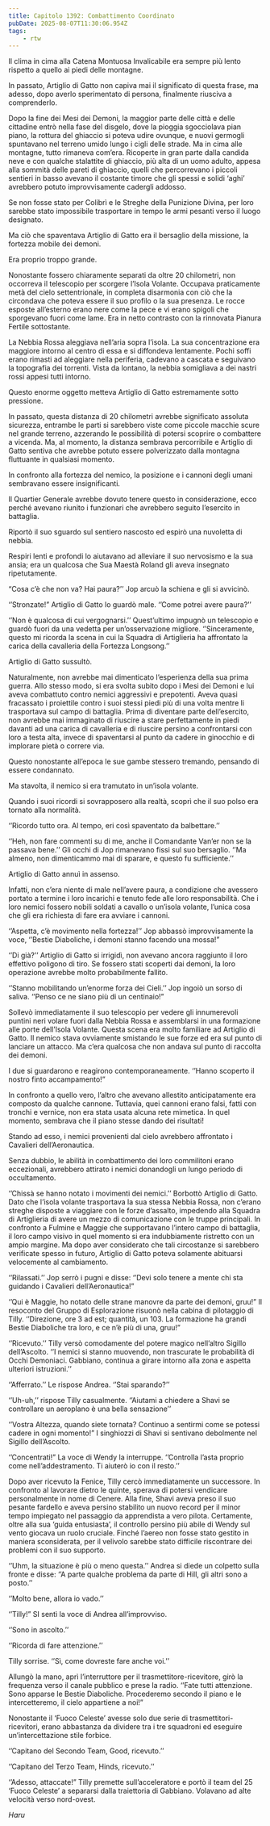```yaml
---
title: Capitolo 1392: Combattimento Coordinato
pubDate: 2025-08-07T11:30:06.954Z
tags:
    - rtw
---
```



Il clima in cima alla Catena Montuosa Invalicabile era sempre più lento rispetto a quello ai piedi delle montagne.


In passato, Artiglio di Gatto non capiva mai il significato di questa frase, ma adesso, dopo averlo sperimentato di persona, finalmente riusciva a comprenderlo.


Dopo la fine dei Mesi dei Demoni, la maggior parte delle città e delle cittadine entrò nella fase del disgelo, dove la pioggia sgocciolava pian piano, la rottura del ghiaccio si poteva udire ovunque, e nuovi germogli spuntavano nel terreno umido lungo i cigli delle strade. Ma in cima alle montagne, tutto rimaneva com’era. Ricoperte in gran parte dalla candida neve e con qualche stalattite di ghiaccio, più alta di un uomo adulto, appesa alla sommità delle pareti di ghiaccio, quelli che percorrevano i piccoli sentieri in basso avevano il costante timore che gli spessi e solidi ‘aghi’ avrebbero potuto improvvisamente cadergli addosso.


Se non fosse stato per Colibrì e le Streghe della Punizione Divina, per loro sarebbe stato impossibile trasportare in tempo le armi pesanti verso il luogo designato.


Ma ciò che spaventava Artiglio di Gatto era il bersaglio della missione, la fortezza mobile dei demoni.


Era proprio troppo grande.


Nonostante fossero chiaramente separati da oltre 20 chilometri, non occorreva il telescopio per scorgere l’Isola Volante. Occupava praticamente metà del cielo settentrionale, in completa disarmonia con ciò che la circondava che poteva essere il suo profilo o la sua presenza. Le rocce esposte all’esterno erano nere come la pece e vi erano spigoli che sporgevano fuori come lame. Era in netto contrasto con la rinnovata Pianura Fertile sottostante.


La Nebbia Rossa aleggiava nell’aria sopra l’isola. La sua concentrazione era maggiore intorno al centro di essa e si diffondeva lentamente. Pochi soffi erano rimasti ad aleggiare nella periferia, cadevano a cascata e seguivano la topografia dei torrenti. Vista da lontano, la nebbia somigliava a dei nastri rossi appesi tutti intorno.


Questo enorme oggetto metteva Artiglio di Gatto estremamente sotto pressione.


In passato, questa distanza di 20 chilometri avrebbe significato assoluta sicurezza, entrambe le parti si sarebbero viste come piccole macchie scure nel grande terreno, azzerando le possibilità di potersi scoprire o combattere a vicenda. Ma, al momento, la distanza sembrava percorribile e Artiglio di Gatto sentiva che avrebbe potuto essere polverizzato dalla montagna fluttuante in qualsiasi momento.


In confronto alla fortezza del nemico, la posizione e i cannoni degli umani sembravano essere insignificanti.


Il Quartier Generale avrebbe dovuto tenere questo in considerazione, ecco perché avevano riunito i funzionari che avrebbero seguito l’esercito in battaglia.


Riportò il suo sguardo sul sentiero nascosto ed espirò una nuvoletta di nebbia.


Respiri lenti e profondi lo aiutavano ad alleviare il suo nervosismo e la sua ansia; era un qualcosa che Sua Maestà Roland gli aveva insegnato ripetutamente.


“Cosa c’è che non va? Hai paura?’’ Jop arcuò la schiena e gli si avvicinò.


‘’Stronzate!” Artiglio di Gatto lo guardò male. ‘’Come potrei avere paura?’’


‘’Non è qualcosa di cui vergognarsi.’’ Quest’ultimo impugnò un telescopio e guardò fuori da una vedetta per un’osservazione migliore. ‘’Sinceramente, questo mi ricorda la scena in cui la Squadra di Artiglieria ha affrontato la carica della cavalleria della Fortezza Longsong.’’


Artiglio di Gatto sussultò.


Naturalmente, non avrebbe mai dimenticato l’esperienza della sua prima guerra. Allo stesso modo, si era svolta subito dopo i Mesi dei Demoni e lui aveva combattuto contro nemici aggressivi e prepotenti. Aveva quasi fracassato i proiettile contro i suoi stessi piedi più di una volta mentre li trasportava sul campo di battaglia. Prima di diventare parte dell’esercito, non avrebbe mai immaginato di riuscire a stare perfettamente in piedi davanti ad una carica di cavalleria e di riuscire persino a confrontarsi con loro a testa alta, invece di spaventarsi al punto da cadere in ginocchio e di implorare pietà o correre via.


Questo nonostante all’epoca le sue gambe stessero tremando, pensando di essere condannato.


Ma stavolta, il nemico si era tramutato in un’isola volante.


Quando i suoi ricordi si sovrapposero alla realtà, scoprì che il suo polso era tornato alla normalità.


‘’Ricordo tutto ora. Al tempo, eri così spaventato da balbettare.’’


‘’Heh, non fare commenti su di me, anche il Comandante Van’er non se la passava bene.’’ Gli occhi di Jop rimanevano fissi sul suo bersaglio. ‘’Ma almeno, non dimenticammo mai di sparare, e questo fu sufficiente.’’


Artiglio di Gatto annuì in assenso.


Infatti, non c’era niente di male nell’avere paura, a condizione che avessero portato a termine i loro incarichi e tenuto fede alle loro responsabilità. Che i loro nemici fossero nobili soldati a cavallo o un’isola volante, l’unica cosa che gli era richiesta di fare era avviare i cannoni.


‘’Aspetta, c’è movimento nella fortezza!’’ Jop abbassò improvvisamente la voce, ‘’Bestie Diaboliche, i demoni stanno facendo una mossa!”


‘’Di già?’’ Artiglio di Gatto si irrigidì, non avevano ancora raggiunto il loro effettivo poligono di tiro. Se fossero stati scoperti dai demoni, la loro operazione avrebbe molto probabilmente fallito.


‘’Stanno mobilitando un’enorme forza dei Cieli.’’ Jop ingoiò un sorso di saliva. ‘’Penso ce ne siano più di un centinaio!”


Sollevò immediatamente il suo telescopio per vedere gli innumerevoli puntini neri volare fuori dalla Nebbia Rossa e assemblarsi in una formazione alle porte dell’Isola Volante. Questa scena era molto familiare ad Artiglio di Gatto. Il nemico stava ovviamente smistando le sue forze ed era sul punto di lanciare un attacco. Ma c’era qualcosa che non andava sul punto di raccolta dei demoni.


I due si guardarono e reagirono contemporaneamente. ‘’Hanno scoperto il nostro finto accampamento!”


In confronto a quello vero, l’altro che avevano allestito anticipatamente era composto da qualche cannone. Tuttavia, quei cannoni erano falsi, fatti con tronchi e vernice, non era stata usata alcuna rete mimetica. In quel momento, sembrava che il piano stesse dando dei risultati!


Stando ad esso, i nemici provenienti dal cielo avrebbero affrontato i Cavalieri dell’Aeronautica.


Senza dubbio, le abilità in combattimento dei loro commilitoni erano eccezionali, avrebbero attirato i nemici donandogli un lungo periodo di occultamento.


‘’Chissà se hanno notato i movimenti dei nemici.’’ Borbottò Artiglio di Gatto. Dato che l’isola volante trasportava la sua stessa Nebbia Rossa, non c’erano streghe disposte a viaggiare con le forze d’assalto, impedendo alla Squadra di Artiglieria di avere un mezzo di comunicazione con le truppe principali. In confronto a Fulmine e Maggie che supportavano l’intero campo di battaglia, il loro campo visivo in quel momento si era indubbiamente ristretto con un ampio margine. Ma dopo aver considerato che tali circostanze si sarebbero verificate spesso in futuro, Artiglio di Gatto poteva solamente abituarsi velocemente al cambiamento.


‘’Rilassati.’’ Jop serrò i pugni e disse: ‘’Devi solo tenere a mente chi sta guidando i Cavalieri dell’Aeronautica!”


‘’Qui è Maggie, ho notato delle strane manovre da parte dei demoni, gruu!” Il resoconto del Gruppo di Esplorazione risuonò nella cabina di pilotaggio di Tilly. ‘’Direzione, ore 3 ad est; quantità, un 103. La formazione ha grandi Bestie Diaboliche tra loro, e ce n’è più di una, gruu!”


‘’Ricevuto.’’ Tilly versò comodamente del potere magico nell’altro Sigillo dell’Ascolto. ‘’I nemici si stanno muovendo, non trascurate le probabilità di Occhi Demoniaci. Gabbiano, continua a girare intorno alla zona e aspetta ulteriori istruzioni.’’


‘’Afferrato.’’ Le rispose Andrea. ‘’Stai sparando?’’


‘’Uh-uh,’’ rispose Tilly casualmente. ‘’Aiutami a chiedere a Shavi se controllare un aeroplano è una bella sensazione’’


‘’Vostra Altezza, quando siete tornata? Continuo a sentirmi come se potessi cadere in ogni momento!” I singhiozzi di Shavi si sentivano debolmente nel Sigillo dell’Ascolto.


‘’Concentrati!” La voce di Wendy la interruppe. ‘’Controlla l’asta proprio come nell’addestramento. Ti aiuterò io con il resto.’’


Dopo aver ricevuto la Fenice, Tilly cercò immediatamente un successore. In confronto al lavorare dietro le quinte, sperava di potersi vendicare personalmente in nome di Cenere. Alla fine, Shavi aveva preso il suo pesante fardello e aveva persino stabilito un nuovo record per il minor tempo impiegato nel passaggio da apprendista a vero pilota. Certamente, oltre alla sua ‘guida entusiasta’, il controllo persino più abile di Wendy sul vento giocava un ruolo cruciale. Finché l’aereo non fosse stato gestito in maniera sconsiderata, per il velivolo sarebbe stato difficile riscontrare dei problemi con il suo supporto.


‘’Uhm, la situazione è più o meno questa.’’ Andrea si diede un colpetto sulla fronte e disse: ‘’A parte qualche problema da parte di Hill, gli altri sono a posto.’’


‘’Molto bene, allora io vado.’’


‘’Tilly!” SI sentì la voce di Andrea all’improvviso.


‘’Sono in ascolto.’’


‘’Ricorda di fare attenzione.’’


Tilly sorrise. ‘’Sì, come dovreste fare anche voi.’’


Allungò la mano, aprì l’interruttore per il trasmettitore-ricevitore, girò la frequenza verso il canale pubblico e prese la radio. ‘’Fate tutti attenzione. Sono apparse le Bestie Diaboliche. Procederemo secondo il piano e le intercetteremo, il cielo appartiene a noi!”


Nonostante il ‘Fuoco Celeste’ avesse solo due serie di trasmettitori-ricevitori, erano abbastanza da dividere tra i tre squadroni ed eseguire un’intercettazione stile forbice.


‘’Capitano del Secondo Team, Good, ricevuto.’’


‘’Capitano del Terzo Team, Hinds, ricevuto.’’


‘’Adesso, attaccate!” Tilly premette sull’acceleratore e portò il team del 25 ‘Fuoco Celeste’ a separarsi dalla traiettoria di Gabbiano. Volavano ad alte velocità verso nord-ovest.


<em>Haru</em>
                                


                                



